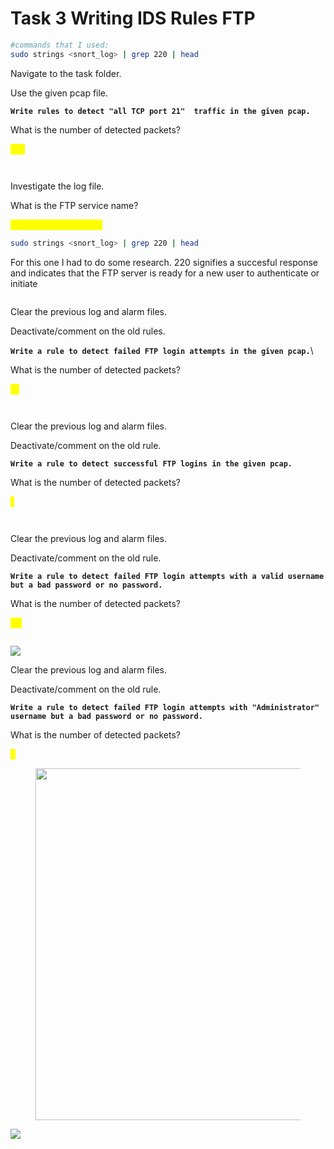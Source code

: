 # Task 3 Writing IDS Rules FTP

```bash
#commands that I used:
sudo strings <snort_log> | grep 220 | head
```

Navigate to the task folder.

Use the given pcap file.

**`Write rules to detect "all TCP port 21"  traffic in the given pcap.`**

What is the number of detected packets?

&#x20;<mark style="color:yellow;">614</mark>

<figure><img src="https://camo.githubusercontent.com/f3bf0b9b3a1634b78d43fcef732cb836b83520f25a98912b138f3a3455248b9a/68747470733a2f2f692e696d6775722e636f6d2f4d4c4d635a454e2e706e67" alt=""><figcaption></figcaption></figure>

<figure><img src="https://camo.githubusercontent.com/ace4e61baacb1ccd4e4226a80e27e39709e124bc9ed0506211c6287fa96688e6/68747470733a2f2f692e696d6775722e636f6d2f33505a72795a442e706e67" alt=""><figcaption></figcaption></figure>

Investigate the log file.

What is the FTP service name?

<mark style="color:yellow;">Microsoft FTP Service</mark>

&#x20;

```bash
sudo strings <snort_log> | grep 220 | head
```

&#x20;For this one I had to do some research. 220 signifies a succesful response and indicates that the FTP server is ready for a new user to authenticate or initiate

<figure><img src="https://camo.githubusercontent.com/d623cbd4e7b696c280d626574b4c35c5cabd6b86bb911f9741dcad3ff44cfde8/68747470733a2f2f692e696d6775722e636f6d2f4f36546a6e37442e706e67" alt=""><figcaption></figcaption></figure>

Clear the previous log and alarm files.

Deactivate/comment on the old rules.

**`Write a rule to detect failed FTP login attempts in the given pcap.`**\


What is the number of detected packets?

<mark style="color:yellow;">41</mark>

<figure><img src="https://camo.githubusercontent.com/03e3b48b12a93cc952a06e5fcc97ddfef336fd7772b67c16012744b3ff563e4a/68747470733a2f2f692e696d6775722e636f6d2f6b4179663554532e706e67" alt=""><figcaption></figcaption></figure>

<figure><img src="https://camo.githubusercontent.com/b7cb94ff2954fff08d77e1e3811d4f946c188d9d9e9ac2cb469586e760032a3c/68747470733a2f2f692e696d6775722e636f6d2f7255654754774b2e706e67" alt=""><figcaption></figcaption></figure>

Clear the previous log and alarm files.

Deactivate/comment on the old rule.

**`Write a rule to detect successful FTP logins in the given pcap.`**

What is the number of detected packets?

<mark style="color:yellow;">1</mark>

&#x20;

<figure><img src="https://camo.githubusercontent.com/352d509de551167b19e0540db6189f9e639e158b273dfbb80788c1e02b06f6ab/68747470733a2f2f692e696d6775722e636f6d2f47626a704a336e2e706e67" alt=""><figcaption></figcaption></figure>

<figure><img src="https://camo.githubusercontent.com/3879ddf43aa7c5256961d2d690a4424047a5b328fb311a417b66cde664723096/68747470733a2f2f692e696d6775722e636f6d2f6566675771725a2e706e67" alt=""><figcaption></figcaption></figure>

Clear the previous log and alarm files.

Deactivate/comment on the old rule.

**`Write a rule to detect failed FTP login attempts with a valid username but a bad password or no password.`**

What is the number of detected packets?

<mark style="color:yellow;">42</mark>

&#x20;

<figure><img src="https://camo.githubusercontent.com/fd63b5a06e1acdcd394a604ced0f03f9418add78d629131f23064e3e0b482fb2/68747470733a2f2f692e696d6775722e636f6d2f357a63364b754a2e706e67" alt=""><figcaption></figcaption></figure>

&#x20;[![](https://camo.githubusercontent.com/4ca7e02ce8a67f42f869e02d59c5be13a2f566cf4bc23061037738ea6e90e4ad/68747470733a2f2f692e696d6775722e636f6d2f526a43584c54492e706e67)](https://camo.githubusercontent.com/4ca7e02ce8a67f42f869e02d59c5be13a2f566cf4bc23061037738ea6e90e4ad/68747470733a2f2f692e696d6775722e636f6d2f526a43584c54492e706e67)

Clear the previous log and alarm files.

Deactivate/comment on the old rule.

**`Write a rule to detect failed FTP login attempts with "Administrator" username but a bad password or no password.`**

What is the number of detected packets?

<mark style="color:yellow;">7</mark>

&#x20;

<figure><img src="https://camo.githubusercontent.com/1a6ba9c9f738135a7820f3f0ca7bacb50ef9b23641a084370fae3604a3429362/68747470733a2f2f692e696d6775722e636f6d2f6c4b53473763502e706e67" alt="" width="563"><figcaption></figcaption></figure>

&#x20;[![](https://camo.githubusercontent.com/5d2fce87a746026b98f365c9fe1cc24e159c5a6ff3268095e9341db5c8dcf4d9/68747470733a2f2f692e696d6775722e636f6d2f63526c535955782e706e67)](https://camo.githubusercontent.com/5d2fce87a746026b98f365c9fe1cc24e159c5a6ff3268095e9341db5c8dcf4d9/68747470733a2f2f692e696d6775722e636f6d2f63526c535955782e706e67)
